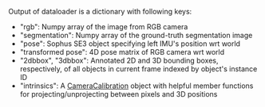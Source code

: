 Output of dataloader is a dictionary with following keys:  
- "rgb": Numpy array of the image from RGB camera
- "segmentation": Numpy array of the ground-truth segmentation image
- "pose": Sophus SE3 object specifying left IMU's position wrt world
- "transformed pose": 4D pose matrix of RGB camera wrt world
- "2dbbox", "3dbbox": Annotated 2D and 3D bounding boxes, respectively, of all objects in current frame indexed by object's instance ID
- "intrinsics": A [CameraCalibration](https://github.com/facebookresearch/projectaria_tools/blob/2daefbe31345bda88147b4a59e9d162910c915d4/core/calibration/CameraCalibration.h) object with helpful member functions for projecting/unprojecting between pixels and 3D positions 
